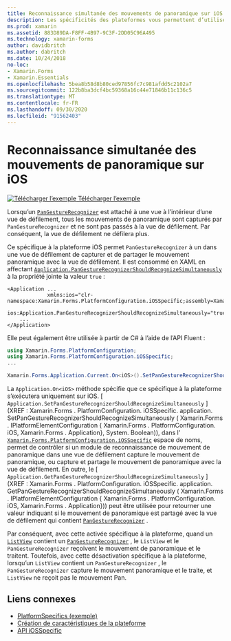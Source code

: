 ```yaml
---
title: Reconnaissance simultanée des mouvements de panoramique sur iOS
description: Les spécificités des plateformes vous permettent d’utiliser des fonctionnalités uniquement disponibles sur une plateforme spécifique, sans implémenter de convertisseurs ou d’effets personnalisés. Cet article explique comment utiliser le spécifique à la plateforme iOS qui permet l’utilisation simultanée de la reconnaissance de mouvement de panoramique dans une application.
ms.prod: xamarin
ms.assetid: 883D89DA-F8FF-4B97-9C3F-2DD05C96A495
ms.technology: xamarin-forms
author: davidbritch
ms.author: dabritch
ms.date: 10/24/2018
no-loc:
- Xamarin.Forms
- Xamarin.Essentials
ms.openlocfilehash: 5bea8b58d8b80ced97856fc7c981afdd5c2102a7
ms.sourcegitcommit: 122b8ba3dcf4bc59368a16c44e71846b11c136c5
ms.translationtype: MT
ms.contentlocale: fr-FR
ms.lasthandoff: 09/30/2020
ms.locfileid: "91562403"
---
```

# <a name="simultaneous-pan-gesture-recognition-on-ios"></a>Reconnaissance simultanée des mouvements de panoramique sur iOS

[![Télécharger l’exemple](~/media/shared/download.png) Télécharger l’exemple](https://docs.microsoft.com/samples/xamarin/xamarin-forms-samples/userinterface-platformspecifics)

Lorsqu’un [`PanGestureRecognizer`](xref:Xamarin.Forms.PanGestureRecognizer) est attaché à une vue à l’intérieur d’une vue de défilement, tous les mouvements de panoramique sont capturés par `PanGestureRecognizer` et ne sont pas passés à la vue de défilement. Par conséquent, la vue de défilement ne défilera plus.

Ce spécifique à la plateforme iOS permet `PanGestureRecognizer` à un dans une vue de défilement de capturer et de partager le mouvement panoramique avec la vue de défilement. Il est consommé en XAML en affectant [`Application.PanGestureRecognizerShouldRecognizeSimultaneously`](xref:Xamarin.Forms.PlatformConfiguration.iOSSpecific.Application.PanGestureRecognizerShouldRecognizeSimultaneouslyProperty) à la propriété jointe la valeur `true` :

```xaml
<Application ...
             xmlns:ios="clr-namespace:Xamarin.Forms.PlatformConfiguration.iOSSpecific;assembly=Xamarin.Forms.Core"
             ios:Application.PanGestureRecognizerShouldRecognizeSimultaneously="true">
    ...
</Application>
```

Elle peut également être utilisée à partir de C# à l’aide de l’API Fluent :

```csharp
using Xamarin.Forms.PlatformConfiguration;
using Xamarin.Forms.PlatformConfiguration.iOSSpecific;
...

Xamarin.Forms.Application.Current.On<iOS>().SetPanGestureRecognizerShouldRecognizeSimultaneously(true);
```

La `Application.On<iOS>` méthode spécifie que ce spécifique à la plateforme s’exécutera uniquement sur iOS. [ `Application.SetPanGestureRecognizerShouldRecognizeSimultaneously` ] (XREF : Xamarin.Forms . PlatformConfiguration. iOSSpecific. application. SetPanGestureRecognizerShouldRecognizeSimultaneously ( Xamarin.Forms . IPlatformElementConfiguration { Xamarin.Forms . PlatformConfiguration. iOS, Xamarin.Forms . Application}, System. Boolean)), dans l' [`Xamarin.Forms.PlatformConfiguration.iOSSpecific`](xref:Xamarin.Forms.PlatformConfiguration.iOSSpecific) espace de noms, permet de contrôler si un module de reconnaissance de mouvement de panoramique dans une vue de défilement capture le mouvement de panoramique, ou capture et partage le mouvement de panoramique avec la vue de défilement. En outre, le [ `Application.GetPanGestureRecognizerShouldRecognizeSimultaneously` ] (XREF : Xamarin.Forms . PlatformConfiguration. iOSSpecific. application. GetPanGestureRecognizerShouldRecognizeSimultaneously ( Xamarin.Forms . IPlatformElementConfiguration { Xamarin.Forms . PlatformConfiguration. iOS, Xamarin.Forms . Application})) peut être utilisée pour retourner une valeur indiquant si le mouvement de panoramique est partagé avec la vue de défilement qui contient [`PanGestureRecognizer`](xref:Xamarin.Forms.PanGestureRecognizer) .

Par conséquent, avec cette activée spécifique à la plateforme, quand un [`ListView`](xref:Xamarin.Forms.ListView) contient un [`PanGestureRecognizer`](xref:Xamarin.Forms.PanGestureRecognizer) , le `ListView` et le `PanGestureRecognizer` reçoivent le mouvement de panoramique et le traitent. Toutefois, avec cette désactivation spécifique à la plateforme, lorsqu’un `ListView` contient un `PanGestureRecognizer` , le `PanGestureRecognizer` capture le mouvement panoramique et le traite, et `ListView` ne reçoit pas le mouvement Pan.

## <a name="related-links"></a>Liens connexes

- [PlatformSpecifics (exemple)](/samples/xamarin/xamarin-forms-samples/userinterface-platformspecifics)
- [Création de caractéristiques de la plateforme](~/xamarin-forms/platform/platform-specifics/index.md#creating-platform-specifics)
- [API iOSSpecific](xref:Xamarin.Forms.PlatformConfiguration.iOSSpecific)